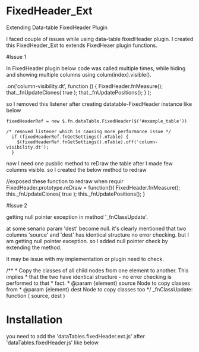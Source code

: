 FixedHeader_Ext
===============

Extending Data-table FixedHeader Plugin

I faced couple of issues while using data-table fixedHeader plugin. I created this FixedHeader_Ext to extends FixedHeaer plugin functions.

#Issue 1  

In FixedHeader plugin below code was called multiple times, while hiding and showing multiple columns using colum(index).visible(). 

.on('column-visibility.dt', function () {
		FixedHeader.fnMeasure();
		that._fnUpdateClones( true );
		that._fnUpdatePositions();
	} );

so I removed this listener after creating datatable-FixedHeader instance like below

	fixedHeaderRef = new $.fn.dataTable.FixedHeader($('#example_table'))

	/* removed listener which is causing more performance issue */
	  if (fixedHeaderRef.fnGetSettings().nTable) {
	    $(fixedHeaderRef.fnGetSettings().nTable).off('column-visibility.dt');
	  }

now I need one pusblic method to reDraw the table after I made few columns visible. so I created the below method to redraw

//exposed these function to redraw when requir
FixedHeader.prototype.reDraw = function(){
	FixedHeader.fnMeasure();
	this._fnUpdateClones( true );
	this._fnUpdatePositions();
}


#Issue 2 

getting null pointer exception in method '_fnClassUpdate'.

at some senario  param 'dest' become null. it's clearly mentioned that two columns 'source' and 'dest' has identical
structure no error checking. but I am getting null pointer exception. so I added null pointer check by extending the method.

It may be issue with my implementation or plugin need to check.

/**
	 * Copy the classes of all child nodes from one element to another. This implies
	 * that the two have identical structure - no error checking is performed to that
	 * fact.
	 *  @param {element} source Node to copy classes from
	 *  @param {element} dest Node to copy classes too
	 */
	_fnClassUpdate: function ( source, dest )


Installation
============

you need to add the 'dataTables.fixedHeader.ext.js' after 'dataTables.fixedHeader.js' like below

<script src="bower_components/datatables-fixedheader/js/dataTables.fixedHeader.js"></script>
<script src="bower_components/datatables-fixedheader-ext/js/dataTables_fixedHeader_ext.js"></script>